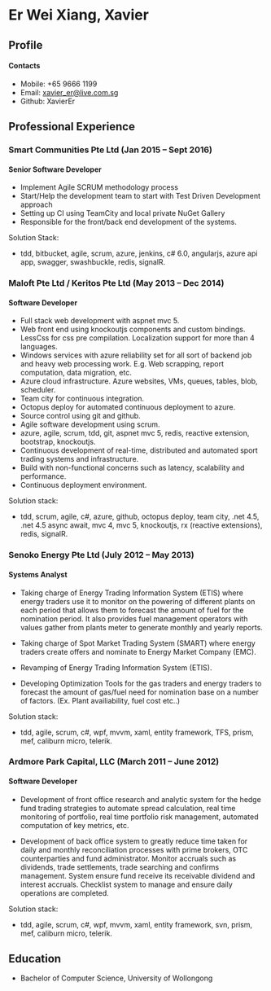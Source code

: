 # Er Wei Xiang, Xavier

## Profile

#### Contacts
- Mobile: +65 9666 1199
- Email: xavier_er@live.com.sg
- Github: XavierEr

## Professional Experience

### Smart Communities Pte Ltd (Jan 2015 – Sept 2016)

#### Senior Software Developer

- Implement Agile SCRUM methodology process
- Start/Help the development team to start with Test Driven Development approach
- Setting up CI using TeamCity and local private NuGet Gallery
- Responsible for the front/back end development of the systems.

Solution Stack:
- tdd, bitbucket, agile, scrum, azure, jenkins, c# 6.0, angularjs, azure api app, swagger, swashbuckle, redis, signalR.


### Maloft Pte Ltd / Keritos Pte Ltd (May 2013 – Dec 2014)

#### Software Developer

- Full stack web development with aspnet mvc 5.
- Web front end using knockoutjs components and custom bindings. LessCss for css pre compilation. Localization support for more than 4 languages.
- Windows services with azure reliability set for all sort of backend job and heavy web processing work. E.g. Web scrapping, report computation, data migration, etc.
- Azure cloud infrastructure. Azure websites, VMs, queues, tables, blob, scheduler.
- Team city for continuous integration.
- Octopus deploy for automated continuous deployment to azure.
- Source control using git and github.
- Agile software development using scrum.
- azure, agile, scrum, tdd, git, aspnet mvc 5, redis, reactive extension, bootstrap, knockoutjs.
- Continuous development of real-time, distributed and automated sport trading systems and infrastructure.
- Build with non-functional concerns such as latency, scalability and performance.
- Continuous deployment environment.

Solution stack:
- tdd, scrum, agile, c#, azure, github, octopus deploy, team city, .net 4.5, .net 4.5 async await, mvc 4, mvc 5, knockoutjs, rx (reactive extensions), redis, signalR.


### Senoko Energy Pte Ltd (July 2012 – May 2013)

#### Systems Analyst

- Taking charge of Energy Trading Information System (ETIS) where energy traders use it to monitor on the powering of different plants on each period that allows them to forecast the amount of fuel for the nomination period. It also provides fuel management operators with values gather from plants meter to generate monthly and yearly reports.
 
- Taking charge of Spot Market Trading System (SMART) where energy traders create offers and nominate to Energy Market Company (EMC).

- Revamping of Energy Trading Information System (ETIS).

- Developing Optimization Tools for the gas traders and energy traders to forecast the amount of gas/fuel need for nomination base on a number of factors. (Ex. Plant availiability, fuel cost etc..)

Solution stack:
- tdd, agile, scrum, c#, wpf, mvvm, xaml, entity framework, TFS, prism, mef, caliburn micro, telerik.


### Ardmore Park Capital, LLC (March 2011 – June 2012)

#### Software Developer

- Development of front office research and analytic system for the hedge fund trading strategies to automate spread calculation, real time monitoring of portfolio, real time portfolio risk management, automated computation of key metrics, etc.

- Development of back office system to greatly reduce time taken for daily and monthly reconciliation processes with prime brokers, OTC counterparties and fund administrator. Monitor accruals such as dividends, trade settlements, trade searching and confirms management. System ensure fund receive its receivable dividend and interest accruals. Checklist system to manage and ensure daily operations are completed.

Solution stack:
- tdd, agile, scrum, c#, wpf, mvvm, xaml, entity framework, svn, prism, mef, caliburn micro, telerik.

## Education
- Bachelor of Computer Science, University of Wollongong
